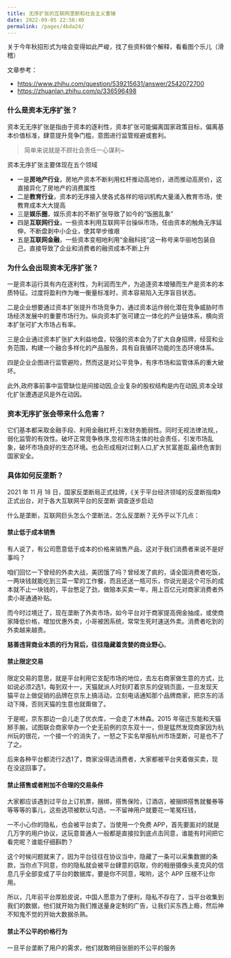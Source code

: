 ```yaml
---
title: 无序扩张的互联网垄断和社会主义重锤
date: 2022-09-05 22:56:40
permalink: /pages/4bda24/
---
```

关于今年秋招形式为啥会变得如此严峻，找了些资料做个解释，看看图个乐儿（滑稽）

文章参考：

- https://www.zhihu.com/question/539215631/answer/2542072700
- https://zhuanlan.zhihu.com/p/336596498

### 什么是资本无序扩张？

资本无无序扩张是指由于资本的逐利性，资本扩张可能偏离国家政策目标，偏离基本价值标准，肆意提升竞争门槛，意图进行监管规避或套利。

> 简单来说就是不顾社会责任一心谋利~

资本无序扩张主要体现在五个领域

- 一是**房地产行业**，房地产资本不断利用杠杆推动高地价，进而推动高房价，这直接异化了房地产的消费属性
- 二是**教育行业**，资本的无序接入使各式各样的培训机构大量涌入教育市场，使教育成本大大提高
- 三是**娱乐圈**，娱乐资本的不断扩张导致了如今的“饭圈乱象”
- 四是**互联网行业**，一些资本利用互联网平台操纵市场，任由资本的触角无序延伸，不断盘剥中小企业，使其举步维艰
- 五是**互联网金融**，一些资本变相地利用“金融科技”这一称号来华丽地包装自己，直接导致了企业和消费者的融资成本不断上升

### 为什么会出现资本无序扩张？

一是资本运行具有内在逐利性，为利润而生产，为追逐资本增殖而生产是资本的本质特征。过度将盈利作为唯一衡量标准时，资本容易陷入无序盲目状态。

二是企业想要通过资本扩张提升市场竞争力，通过资本运作弱化潜在竞争威胁时市场经济发展中的重要市场行为。纵向资本扩张可建立一体化的产业链体系，横向资本扩张可扩大市场占有率。

三是企业通过资本扩张扩大利益地盘，较强的资本会为了扩大自身招牌，经营和业务范围，构建一个融合多样化的产品服务，具有自我循环功能的生态环境体系。

四是企业企图进行监管避险，然而这是对公平竞争，有序市场和监管体系的重大破坏。

此外,政府事前事中监管缺位是间接动因,企业复杂的股权结构是内在动因,资本全球化扩张遭遇逆风是外在动因。

### 资本无序扩张会带来什么危害？

它们基本都采取金融手段、利用金融杠杆,引发财务脆弱性。同时无视法律法规,，弱化监管的有效性。破坏正常竞争秩序,忽视市场主体的社会责任，引发市场乱象，破坏市场良好的生态环境。也会形成相对过剩人口,扩大贫富差距,最终危害到国家安全。

### 具体如何反垄断？

2021 年 11 月 18 日，国家反垄断局正式挂牌，《关于平台经济领域的反垄断指南》正式出台，对于各大互联网平台的反垄断 调查逐步启动

什么是垄断，互联网巨头怎么个垄断法，怎么反垄断？无外乎以下几点：

#### 禁止低于成本销售

有人说了，有公司愿意低于成本的价格来销售产品，这对于我们消费者来说不是好事吗？

咱们回忆一下曾经的外卖大战，美团饿了吗？曾经发了疯的，请全国消费者吃饭，一两块钱就能吃到三菜一荤的工作餐，而且还送一瓶可乐，你说光是这个可乐的成本就不止一块钱的，平台憋足了劲，做赔本买卖一年，用上百亿元对商家消费者外卖小哥通通补贴。

而今时过境迁了，现在垄断了外卖市场，如今平台对于商家提高佣金抽成，或使商家降低价格，增加优惠外卖，小哥被困系统，常常生死时速送外卖。消费者吃到的外卖越来越贵。

**慈善违背商业本质的行为背后，往往隐藏着贪婪的商业野心**。

#### 禁止限定交易

限定交易的意思，就是平台利用它支配市场的地位，去左右商家做生意的方式，比如说必须2选1，每到双十一，天猫就派人时刻盯着京东的促销页面，一旦发现天猫平台上做促销的品牌在京东上搞活动，立刻电话通知那个品牌商家，把京东的活动下降，否则天猫的生意也就甭做了。

于是呢，京东那边一会儿走了优衣库，一会走了木林森。2015 年宿迁东能和天猫掰手腕，试图联合商家举办一个史无前例的京东双十一，但是猛然发现商家因为杭州玩的很花，一个接一个的消失了，一怒之下实名举报杭州市场垄断，可是也不了了之。

后来各种平台都流行2选1了，商家没得选消费者，大家都被平台夹着做买卖，现在没这回事了。

#### 禁止搭售或者附加不合理的交易条件

大家都应该遇到过平台上订机票，捆绑，搭售保险，订酒店，被捆绑搭售就餐券等等等等的事儿，这些选项被默认勾选，一不留神用户就要花一笔冤枉钱，

一不小心你的隐私，也会被平台卖了。当使用一个免费 APP，首先要面对的就是几万字的用户协议，这玩意普通人一般都是直接拉到底点击同意，谁能有时间把它看完呢？谁能仔细斟酌？

这个时候问题就来了，因为平台往往在协议当中，隐藏了一条可以采集数据的条款，当你点下同意，你的隐私就会被平台肆意的窃取，你的相册摄像头麦克风的信息几乎全部变成了平台的数据库，要是你不同意，唉哟，这个 APP 压根不让你用。

所以，几年前平台厚脸皮说，中国人愿意为了便利，隐私不存在了，当平台收集到我们的数据，他们就开始为我们推送量身定制的广告，让我们买东西上瘾，然后神不知鬼不觉的开始大数据杀熟。

#### 禁止不公平的价格行为

一旦平台垄断了用户的需求，他们就敢明目张胆的不公平的服务